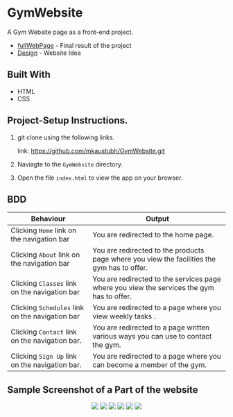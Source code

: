 # GymWebsite
A Gym Website page as a front-end project.
- [fullWebPage](https://mkaustubh.github.io/GymWebsite/#schedule-container) - Final result of the project
- [Design](https://github.com/mkaustubh/GymWebsite/blob/gh-pages/copyright.jpg) - Website Idea

##  Built With
*  HTML
*  CSS

## Project-Setup Instructions.
1. git clone using the following links.

   link: https://github.com/mkaustubh/GymWebsite.git

2. Naviagte to the `GymWebsite` directory.
3. Open the file `index.html` to view the app on your browser.

## BDD

| Behaviour | Output |
| --------- | ------ |
|Clicking `Home` link on the navigation bar|You are redirected to the home page.|
|Clicking `About` link on the navigation bar|You are redirected to the products page where you view the facilities the gym has to offer.|
|Clicking `Classes` link on the navigation bar|You are redirected to the services page where you view the services the gym has to offer.|
|Clicking `Schedules` link on the navigation bar|You are redirected to a page where you view weekly tasks .|
|Clicking `Contact` link on the navigation bar.|You are redirected to a page written various ways you can use to contact the gym.|
|Clicking `Sign Up` link on the navigation bar.|You are redirected to a page where you can become a member of the gym.|

## Sample Screenshot of a Part of the website

<div style="text-align:center">
    <img src="https://github.com/mkaustubh/GymWebsite/blob/gh-pages/landing%20image/1.jpeg">
    <img src="https://github.com/mkaustubh/GymWebsite/blob/gh-pages/landing%20image/2.jpeg">
    <img src="https://github.com/mkaustubh/GymWebsite/blob/gh-pages/landing%20image/3.jpeg">
    <img src="https://github.com/mkaustubh/GymWebsite/blob/gh-pages/landing%20image/4.jpeg">
    <img src="https://github.com/mkaustubh/GymWebsite/blob/gh-pages/landing%20image/5.jpeg">
    <img src="https://github.com/mkaustubh/GymWebsite/blob/gh-pages/landing%20image/6.jpeg">
</div>
